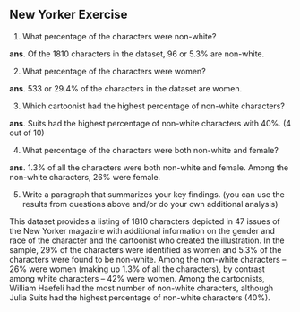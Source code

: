## New Yorker Exercise
1)	What percentage of the characters were non-white?
    
   **ans**.	Of the 1810 characters in the dataset, 96 or 5.3% are non-white.

2)	What percentage of the characters were women?
    
   **ans**.	533 or 29.4% of the characters in the dataset are women.

3)	Which cartoonist had the highest percentage of non-white characters?
    
   **ans**.	Suits had the highest percentage of non-white characters with 40%. (4 out of 10)

4)	What percentage of the characters were both non-white and female?
    
   **ans**.	1.3% of all the characters were both non-white and female. Among the non-white characters, 26% were female.

5)	Write a paragraph that summarizes your key findings. (you can use the results from questions above and/or do your own additional analysis)

This dataset provides a listing of 1810 characters depicted in 47 issues of the New Yorker magazine with additional information on the gender and race of the character and the cartoonist who created the illustration. In the sample, 29% of the characters were identified as women and 5.3% of the characters were found to be non-white. Among the non-white characters – 26% were women (making up 1.3% of all the characters), by contrast among white characters – 42% were women. Among the cartoonists, William Haefeli had the most number of non-white characters, although Julia Suits had the highest percentage of non-white characters (40%).
